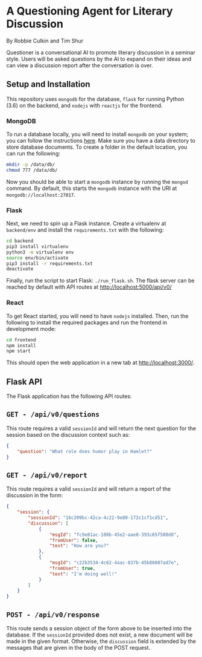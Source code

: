 # A Questioning Agent for Literary Discussion

By Robbie Culkin and Tim Shur

Questioner is a conversational AI to promote literary discussion in a
seminar style. Users will be asked questions by the AI to expand on
their ideas and can view a discussion report after the conversation
is over.


## Setup and Installation

This repository uses `mongodb` for the database, `flask` for running
Python (3.6) on the backend, and `nodejs` with `reactjs` for the
frontend.

### MongoDB
To run a database locally, you will need to install `mongodb` on your
system; you can follow the instructions
[here](https://docs.mongodb.com/manual/installation/#mongodb-community-edition).
Make sure you have a data directory to store database documents. To
create a folder in the default location, you can run the following:
```bash
mkdir -p /data/db/
chmod 777 /data/db/
```
Now you should be able to start a `mongodb` instance by running the
`mongod` command. By default, this starts the `mongodb` instance with
the URI at `mongodb://localhost:27017`.

### Flask
Next, we need to spin up a Flask instance. Create a virtualenv at
`backend/env` and install the `requirements.txt` with the following:
```bash
cd backend
pip3 install virtualenv
python3 -m virtualenv env
source env/bin/activate
pip3 install -r requirements.txt
deactivate
```
Finally, run the script to start Flask: `./run_flask.sh`. The flask
server can be reached by default with API routes at
<http://localhost:5000/api/v0/>

### React
To get React started, you will need to have `nodejs` installed. Then,
run the following to install the required packages and run the
frontend in development mode:
```bash
cd frontend
npm install
npm start
```
This should open the web application in a new tab at
<http://localhost:3000/>.


## Flask API

The Flask application has the following API routes:

`GET - /api/v0/questions`
-------------------------
This route requires a valid `sessionId` and will return the next
question for the session based on the discussion context such as:
```json
{
    "question": "What role does humor play in Hamlet?"
}
```

`GET - /api/v0/report`
----------------------
This route requires a valid `sessionId` and will return a report of
the discussion in the form:
```json
{
    "session": {
        "sessionId": "16c209bc-42ca-4c22-9e80-172c1cf1cd51",
        "discussion": [
            {
                "msgId": "fc9e81ac-100b-45e2-aae0-393c65f500d8",
                "fromUser": false,
                "text": "How are you?"
            },
            {
                "msgId": "c22b3534-4c62-4aac-837b-45b88807ad7e",
                "fromUser": true,
                "text": "I'm doing well!"
            }
        ]
    }
}
```

`POST - /api/v0/response`
-------------------------
This route sends a session object of the form above to be inserted
into the database. If the `sessionId` provided does not exist, a new
document will be made in the given format. Otherwise, the
`discussion` field is extended by the messages that are given in the
body of the POST request.
